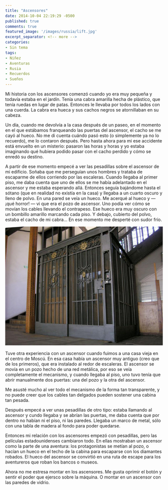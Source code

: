 ```yaml
---
title: "Ascensores"
date: 2014-10-04 22:19:29 -0500
published: true
comments: true
featured_image: '/images/russia/lift.jpg'
excerpt_separator: <!-- more -->
categories:
- Sin tema
tags:
- Niñez
- Aventuras
- Rusia
- Recuerdos
- Sueños
---
```


Mi historia con los ascensores comenzó cuando yo era muy pequeña y todavía estaba en el jardín. Tenía una cabra amarilla hecha de plástico, que tenía ruedas en lugar de patas. Entonces le llevaba por todos los lados con una cuerda. La cabra era hueca y sus cachos negros se atornillaban en su cabeza.

<!-- more -->

Un día, cuando me devolvía a la casa después de un paseo, en el momento en el que estábamos franqueando las puertas del ascensor, el cacho se me cayó al hueco. No me di cuenta cuándo pasó esto (o simplemente ya no lo recuerdo), me lo contaron después. Pero hasta ahora para mi ese accidente está envuelto en un misterio: pasaron las horas y horas y yo estaba imaginando qué hubiera
podido pasar con el cacho perdido y cómo se enredó su destino.

A partir de ese momento empecé a ver las pesadillas sobre el ascensor de mi edificio. Soñaba que me perseguían unos hombres y trataba de escaparme de ellos corriendo por las escaleras. Cuando llegaba al primer piso, me daba cuenta que uno de ellos se me había adelantado en el ascensor y me estaba esperando allá. Entonces seguía bajándome hasta el sótano (que en realidad
no existía en la casa) y llegaba a un cuarto oscuro y lleno de polvo.
En una pared se veía un hueco. Me acerqué al hueco y — ¡qué horror! — vi que era el pozo de ascensor. Uno podía ver cómo se movían los cables llevando el contrapeso. Ese hueco era muy oscuro con un bombillo amarillo marcando cada piso. Y debajo, cubierto del polvo, estaba el cacho de mi cabra... En ese momento me desperté con sudor frío.

![](/images/russia/lift.jpg)

Tuve otra experiencia con un ascensor cuando fuimos a una casa vieja en el centro de Moscú. En esa casa había un ascensor muy antiguo (creo que de los primeros), que era instalado al redor de escaleras. El ascensor se movía en un pozo hecho de una red metálica, por eso se veía completamente el mecanismo, y cuando llegaba al piso, uno tuvo tenía que abrir manualmente dos puertas: una del pozo y la otra del ascensor.

Me asusté mucho al ver todo el mecanismo de la forma tan transparente, y no puede creer que los cables tan delgados pueden sostener una cabina tan pesada.

Después empecé a ver unas pesadillas de otro tipo: estaba llamando al ascensor y cundo llegaba y se abrían las puertas, me daba cuenta que por dentro no habían ni el piso, ni las paredes. Llegaba un marco de metal, sólo con una tabla de madera al fondo para poder quedarse.

Entonces mi relación con los ascensores empezó con pesadillas, pero las películas estadounidenses cambiaron todo. En ellas mostraban un ascensor como la parte de una aventura: los protagonistas se metían al pozo, o hacían un hueco en el techo de la cabina para escaparse con los diamantes robados. El hueco del ascensor se convirtió en una ruta de escape para los aventureros que roban los bancos o museos.

Ahora no me estresa montar en los ascensores. Me gusta oprimir el botón y sentir el poder que ejersco sobre la máquina. O montar en un ascensor con las paredes de vidrio.

